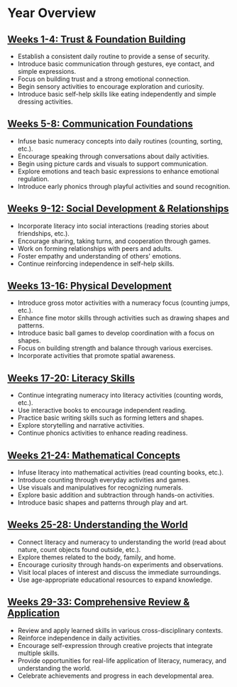 # Year Overview

## [Weeks 1-4: Trust & Foundation Building](./week-1-4/Section-Overview.md)
- Establish a consistent daily routine to provide a sense of security.
- Introduce basic communication through gestures, eye contact, and simple expressions.
- Focus on building trust and a strong emotional connection.
- Begin sensory activities to encourage exploration and curiosity.
- Introduce basic self-help skills like eating independently and simple dressing activities.

## [Weeks 5-8: Communication Foundations](./week-5-8/Section-Overview.md)
- Infuse basic numeracy concepts into daily routines (counting, sorting, etc.).
- Encourage speaking through conversations about daily activities.
- Begin using picture cards and visuals to support communication.
- Explore emotions and teach basic expressions to enhance emotional regulation.
- Introduce early phonics through playful activities and sound recognition.

## [Weeks 9-12: Social Development & Relationships](./week-9-12/Section-Overview.md)
- Incorporate literacy into social interactions (reading stories about friendships, etc.).
- Encourage sharing, taking turns, and cooperation through games.
- Work on forming relationships with peers and adults.
- Foster empathy and understanding of others' emotions.
- Continue reinforcing independence in self-help skills.

## [Weeks 13-16: Physical Development](./week-13-16/Section-Overview.md)
- Introduce gross motor activities with a numeracy focus (counting jumps, etc.).
- Enhance fine motor skills through activities such as drawing shapes and patterns.
- Introduce basic ball games to develop coordination with a focus on shapes.
- Focus on building strength and balance through various exercises.
- Incorporate activities that promote spatial awareness.

## [Weeks 17-20: Literacy Skills](./week-17-20/Section-Overview.md)
- Continue integrating numeracy into literacy activities (counting words, etc.).
- Use interactive books to encourage independent reading.
- Practice basic writing skills such as forming letters and shapes.
- Explore storytelling and narrative activities.
- Continue phonics activities to enhance reading readiness.

## [Weeks 21-24: Mathematical Concepts](./week-21-24/Section-Overview.md)
- Infuse literacy into mathematical activities (read counting books, etc.).
- Introduce counting through everyday activities and games.
- Use visuals and manipulatives for recognizing numerals.
- Explore basic addition and subtraction through hands-on activities.
- Introduce basic shapes and patterns through play and art.

## [Weeks 25-28: Understanding the World](./week-25-28/Section-Overview.md)
- Connect literacy and numeracy to understanding the world (read about nature, count objects found outside, etc.).
- Explore themes related to the body, family, and home.
- Encourage curiosity through hands-on experiments and observations.
- Visit local places of interest and discuss the immediate surroundings.
- Use age-appropriate educational resources to expand knowledge.

## [Weeks 29-33: Comprehensive Review & Application](./week-29-32/Section-Overview.md)
- Review and apply learned skills in various cross-disciplinary contexts.
- Reinforce independence in daily activities.
- Encourage self-expression through creative projects that integrate multiple skills.
- Provide opportunities for real-life application of literacy, numeracy, and understanding the world.
- Celebrate achievements and progress in each developmental area.